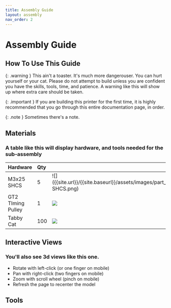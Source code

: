 ```yaml
---
title: Assembly Guide
layout: assembly
nav_order: 2
---
```

# Assembly Guide

## How To Use This Guide

{: .warning }
This ain't a toaster. It's much more dangerouser. You can hurt yourself or your cat. Please do not attempt to build unless you are confident you have the skills, tools, time, and patience. A warning like this will show up where extra care should be taken.

{: .important }
If you are building this printer for the first time, it is highly recommended that you go through this entire documentation page, in order.

{: .note }
Sometimes there's a note.

## Materials
### A table like this will display hardware, and tools needed for the sub-assembly

| Hardware          | Qty |     |
|:------------------|:----|:----|
| M3x25 SHCS        | 5   | ![]({{site.url}}/{{site.baseurl}}/assets/images/part_M3x25 SHCS.png) |
| GT2 TIming Pulley | 1   | ![]({{site.url}}/{{site.baseurl}}/assets/images/part_gt2-20t.png) |
| Tabby Cat         | 100 | ![]({{site.url}}/{{site.baseurl}}/assets/images/cat.png) |

## Interactive Views
### You'll also see 3d views like this one. 
 - Rotate with left-click (or one finger on mobile)
 - Pan with right-click (two fingers on mobile)
 - Zoom with scroll wheel (pinch on mobile)
 - Refresh the page to recenter the model

<div class="online_3d_viewer"
    model="{{site.url}}/{{site.baseurl}}/assets/3d/Cat_Martinez.fbx"
    backgroundcolor="250, 250, 250"
    camera=
        "
        250, 0, -20,
        -40, -20, -30,
        0, 1, 0
        ">
</div>

## Tools
